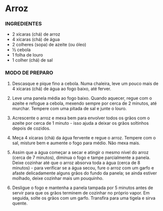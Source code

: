 # Arroz
### INGREDIENTES
 - 2 xícaras (chá) de arroz
 - 4 xícaras (chá) de água
 - 2 colheres (sopa) de azeite (ou óleo)
 - ½ cebola
 - 1 folha de louro
 - 1 colher (chá) de sal
### MODO DE PREPARO
 1. Descasque e pique fino a cebola. Numa chaleira, leve um pouco mais de 4 xícaras (chá) de água ao fogo baixo, até ferver.

 2. Leve uma panela média ao fogo baixo. Quando aquecer, regue com o azeite e refogue a cebola, mexendo sempre por cerca de 2 minutos, até murchar. Tempere com uma pitada de sal e junte o louro.

 3. Acrescente o arroz e mexa bem para envolver todos os grãos com o azeite por cerca de 1 minuto - isso ajuda a deixar os grãos soltinhos depois de cozidos.

 4. Meça 4 xícaras (chá) da água fervente e regue o arroz. Tempere com o sal, misture bem e aumente o fogo para médio. Não mexa mais.

 5. Assim que a água começar a secar e atingir o mesmo nível do arroz (cerca de 7 minutos), diminua o fogo e tampe parcialmente a panela. Deixe cozinhar até que o arroz absorva toda a água (cerca de 8 minutos) - para verificar se a água secou, fure o arroz com um garfo e afaste delicadamente alguns grãos do fundo da panela; se ainda estiver molhado, deixe cozinhar mais um pouquinho.

 6. Desligue o fogo e mantenha a panela tampada por 5 minutos antes de servir para que os grãos terminem de cozinhar no próprio vapor. Em seguida, solte os grãos com um garfo. Transfira para uma tigela e sirva quente.